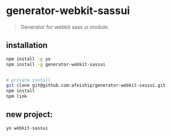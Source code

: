 # generator-webkit-sassui
> Generator for webkit sass ui module.

## installation
```bash
npm install -g yo
npm install -g generator-webkit-sassui


# private install
git clone git@github.com:afeiship/generator-webkit-sassui.git
npm install 
npm link
```

## new project:

```bash
yo webkit-sassui
```
